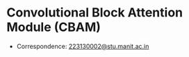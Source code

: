 # Convolutional Block Attention Module (CBAM)


* Correspondence: [223130002@stu.manit.ac.in](223130002@stu.manit.ac.in)


